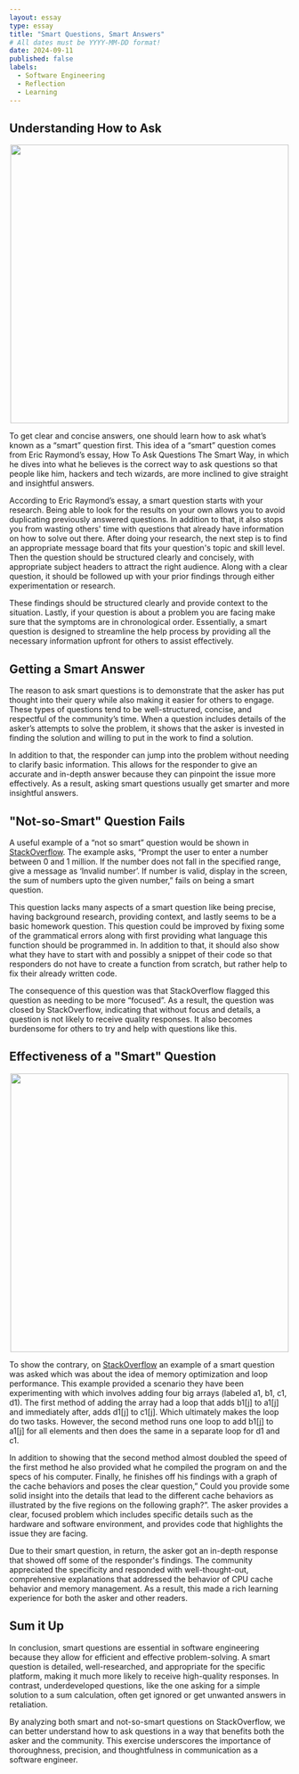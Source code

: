```yaml
---
layout: essay
type: essay
title: "Smart Questions, Smart Answers"
# All dates must be YYYY-MM-DD format!
date: 2024-09-11
published: false
labels:
  - Software Engineering
  - Reflection
  - Learning
---
```

<h2>Understanding How to Ask</h2>

<center> <img width="500" height="500" class="img-fluid" src="../img/smartqs1.jpg"> </center>

  To get clear and concise answers, one should learn how to ask what’s known as a “smart” question first. This idea of a “smart” question comes from Eric Raymond’s essay, How To Ask Questions The Smart Way, in which he dives into what he believes is the correct way to ask questions so that people like him, hackers and tech wizards, are more inclined to give straight and insightful answers.

  According to Eric Raymond’s essay, a smart question starts with your research. Being able to look for the results on your own allows you to avoid duplicating previously answered questions. In addition to that, it also stops you from wasting others' time with questions that already have information on how to solve out there. After doing your research, the next step is to find an appropriate message board that fits your question's topic and skill level. Then the question should be structured clearly and concisely, with appropriate subject headers to attract the right audience. Along with a clear question, it should be followed up with your prior findings through either experimentation or research.

  These findings should be structured clearly and provide context to the situation. Lastly, if your question is about a problem you are facing make sure that the symptoms are in chronological order. Essentially, a smart question is designed to streamline the help process by providing all the necessary information upfront for others to assist effectively.

<h2>Getting a Smart Answer</h2>

  The reason to ask smart questions is to demonstrate that the asker has put thought into their query while also making it easier for others to engage. These types of questions tend to be well-structured, concise, and respectful of the community’s time. When a question includes details of the asker’s attempts to solve the problem, it shows that the asker is invested in finding the solution and willing to put in the work to find a solution. 
  
  In addition to that, the responder can jump into the problem without needing to clarify basic information. This allows for the responder to give an accurate and in-depth answer because they can pinpoint the issue more effectively. As a result, asking smart questions usually get smarter and more insightful answers.

<h2>"Not-so-Smart" Question Fails</h2>

  A useful example of a “not so smart” question would be shown in <a href="https://stackoverflow.com/questions/78974826/javascript-loop-and-conditional-statement">StackOverflow</a>. The example asks, “Prompt the user to enter a number between 0 and 1 million. If the number does not fall in the specified range, give a message as ‘Invalid number’. If number is valid, display in the screen, the sum of numbers upto the given number,” fails on being a smart question. 
  
  This question lacks many aspects of a smart question like being precise, having background research, providing context, and lastly seems to be a basic homework question. This question could be improved by fixing some of the grammatical errors along with first providing what language this function should be programmed in. In addition to that, it should also show what they have to start with and possibly a snippet of their code so that responders do not have to create a function from scratch, but rather help to fix their already written code.
  
  The consequence of this question was that StackOverflow flagged this question as needing to be more “focused”. As a result, the question was closed by StackOverflow, indicating that without focus and details, a question is not likely to receive quality responses. It also becomes burdensome for others to try and help with questions like this.

<h2>Effectiveness of a "Smart" Question</h2>

<center> <img width="500" height="500" class="img-fluid" src="../img/smartqs2.png"> </center>

  To show the contrary, on <a href="https://stackoverflow.com/questions/8547778/why-are-elementwise-additions-much-faster-in-separate-loops-than-in-a-combined-l
">StackOverflow</a> an example of a smart question was asked which was about the idea of memory optimization and loop performance. This example provided a scenario they have been experimenting with which involves adding four big arrays (labeled a1, b1, c1, d1). The first method of adding the array had a loop that adds b1[j] to a1[j] and immediately after, adds d1[j] to c1[j]. Which ultimately makes the loop do two tasks. However, the second method runs one loop to add b1[j] to a1[j] for all elements and then does the same in a separate loop for d1 and c1. 
  
  In addition to showing that the second method almost doubled the speed of the first method he also provided what he compiled the program on and the specs of his computer. Finally, he finishes off his findings with a graph of the cache behaviors and poses the clear question,” Could you provide some solid insight into the details that lead to the different cache behaviors as illustrated by the five regions on the following graph?”. The asker provides a clear, focused problem which includes specific details such as the hardware and software environment, and provides code that highlights the issue they are facing.
  
  Due to their smart question, in return, the asker got an in-depth response that showed off some of the responder's findings. The community appreciated the specificity and responded with well-thought-out, comprehensive explanations that addressed the behavior of CPU cache behavior and memory management. As a result, this made a rich learning experience for both the asker and other readers.

<h2>Sum it Up</h2>

  In conclusion, smart questions are essential in software engineering because they allow for efficient and effective problem-solving. A smart question is detailed, well-researched, and appropriate for the specific platform, making it much more likely to receive high-quality responses. In contrast, underdeveloped questions, like the one asking for a simple solution to a sum calculation, often get ignored or get unwanted answers in retaliation.
  
  By analyzing both smart and not-so-smart questions on StackOverflow, we can better understand how to ask questions in a way that benefits both the asker and the community. This exercise underscores the importance of thoroughness, precision, and thoughtfulness in communication as a software engineer.





